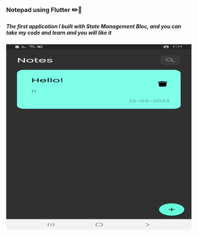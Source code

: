 <h3>Notepad using Flutter ✏️🤩</h3>
<h5>The first application I built with State Management Bloc, and you can take my code and learn and you will like it</h5>
<img src="assets/images/screenshot-1678710161103.png" width="500" height="500"/>
